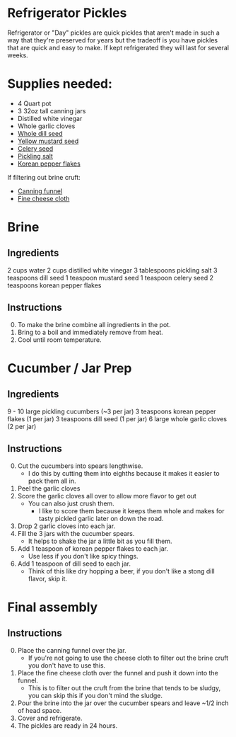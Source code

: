 # Refrigerator Pickles
Refrigerator or "Day" pickles are quick pickles that aren't made in such a way that they're preserved for years but the tradeoff is you have pickles that are quick and easy to make.  If kept refrigerated they will last for several weeks.

# Supplies needed:
* 4 Quart pot
* 3 32oz tall canning jars
* Distilled white vinegar
* Whole garlic cloves
* [Whole dill seed](http://www.amazon.com/gp/product/B00A43ZCOC?psc=1&redirect=true&ref_=oh_aui_detailpage_o04_s00)
* [Yellow mustard seed](https://www.amazon.com/gp/product/B00A43ZFXK/ref=oh_aui_detailpage_o04_s00?ie=UTF8&psc=1)
* [Celery seed](https://www.amazon.com/gp/product/B000N4EF2W/ref=oh_aui_detailpage_o04_s00?ie=UTF8&psc=1)
* [Pickling salt](https://www.amazon.com/gp/product/B00GZCEZ4O/ref=oh_aui_detailpage_o04_s00?ie=UTF8&psc=1)
* [Korean pepper flakes](https://www.amazon.com/gp/product/B005G8IDTQ/ref=oh_aui_search_detailpage?ie=UTF8&psc=1)

If filtering out brine cruft:
* [Canning funnel](http://www.amazon.com/gp/product/B000HMC5MM?keywords=canning%20funnel&qid=1448993809&ref_=sr_1_4&sr=8-4)
* [Fine cheese cloth](http://www.amazon.com/Regency-Natural-Cotton-Cheesecloth-9sq-ft/dp/B001B14ODG/ref=sr_1_1)

# Brine
## Ingredients
2 cups water
2 cups distilled white vinegar
3 tablespoons pickling salt
3 teaspoons dill seed
1 teaspoon mustard seed
1 teaspoon celery seed
2 teaspoons korean pepper flakes

## Instructions
0. To make the brine combine all ingredients in the pot.
0. Bring to a boil and immediately remove from heat.
0. Cool until room temperature.

# Cucumber / Jar Prep
## Ingredients
9 - 10 large pickling cucumbers (~3 per jar)
3 teaspoons korean pepper flakes (1 per jar)
3 teaspoons dill seed (1 per jar)
6 large whole garlic cloves (2 per jar)

## Instructions
0. Cut the cucumbers into spears lengthwise.
   * I do this by cutting them into eighths because it makes it easier to pack them all in.
0. Peel the garlic cloves
0. Score the garlic cloves all over to allow more flavor to get out
   * You can also just crush them.
     * I like to score them because it keeps them whole and makes for tasty pickled garlic later on down the road.
0. Drop 2 garlic cloves into each jar.
0. Fill the 3 jars with the cucumber spears.
   * It helps to shake the jar a little bit as you fill them.
0. Add 1 teaspoon of korean pepper flakes to each jar.
   * Use less if you don't like spicy things.
0. Add 1 teaspoon of dill seed to each jar.
   * Think of this like dry hopping a beer, if you don't like a stong dill flavor, skip it.

# Final assembly
## Instructions
0. Place the canning funnel over the jar.
   * If you're not going to use the cheese cloth to filter out the brine cruft you don't have to use this.
0. Place the fine cheese cloth over the funnel and push it down into the funnel.
   * This is to filter out the cruft from the brine that tends to be sludgy, you can skip this if you don't mind the sludge.
0. Pour the brine into the jar over the cucumber spears and leave ~1/2 inch of head space.
0. Cover and refrigerate.
0. The pickles are ready in 24 hours.
